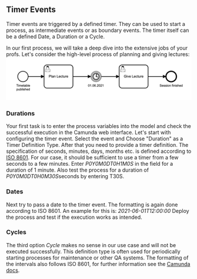 ## Timer Events
Timer events are triggered by a defined timer. They can be used to start a process, as intermediate events or as boundary events. The timer itself can be a defined Date, a Duration or a Cycle.

In our first process, we will take a deep dive into the extensive jobs of your profs. Let's consider the high-level process of planning and giving lectures:
![process_timer](./img/process_timer.png)


### Durations

Your first task is to enter the process variables into the model and check the successful execution in the Camunda web interface.
Let's start with configuring the timer event. Select the event and Choose "Duration" as a Timer Definition Type. 
After that you need to provide a timer definition. The specification of seconds, minutes, days, months etc. is defined according to [ISO 8601](https://en.wikipedia.org/wiki/ISO_8601#Durations). For our case, it should be sufficient to use a timer from a few seconds to a few minutes.
Enter *P0Y0M0DT0H1M0S* in the field for a duration of 1 minute.
Also test the process for a duration of *P0Y0M0DT0H0M30S*seconds by entering T30S.

### Dates

Next try to pass a date to the timer event. The formatting is again done according to ISO 8601. An example for this is: 
*2021-06-01T12:00:00*
Deploy the process and test if the execution works as intended.

### Cycles

The third option *Cycle* makes no sense in our use case and will not be executed successfully. This definition type is often used for periodically starting processes for maintenance or other QA systems. The formatting of the intervals also follows ISO 8601, for further information see the [Camunda docs](https://docs.camunda.org/manual/7.15/reference/bpmn20/events/timer-events/).